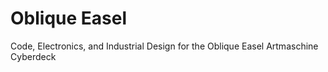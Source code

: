 # Oblique Easel
 Code, Electronics, and Industrial Design for the Oblique Easel Artmaschine Cyberdeck
